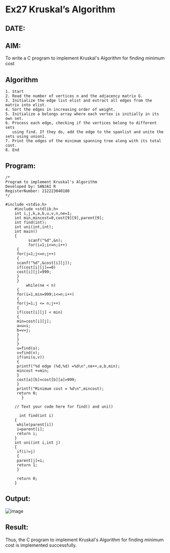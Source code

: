 # Ex27 Kruskal’s Algorithm
## DATE:
## AIM:
To write a C program to implement Kruskal's Algorithm for finding minimum cost

## Algorithm
```
1. Start
2. Read the number of vertices n and the adjacency matrix G.
3. Initialize the edge list elist and extract all edges from the matrix into elist.
4. Sort the edges in increasing order of weight.
5. Initialize a belongs array where each vertex is initially in its own set.
6. Process each edge, checking if the vertices belong to different sets
   using find. If they do, add the edge to the spanlist and unite the sets using union1.
7. Print the edges of the minimum spanning tree along with its total cost.
8. End
```

## Program:
```
/*
Program to implement Kruskal's Algorithm
Developed by: SANJAI R
RegisterNumber: 212223040180
*/
```
```
#include <stdio.h>
    #include <stdlib.h>
    int i,j,k,a,b,u,v,n,ne=1;
    int min,mincost=0,cost[9][9],parent[9];
    int find(int);
    int uni(int,int);
    int main()
    {
          scanf("%d",&n);
          for(i=1;i<=n;i++)
     {
     for(j=1;j<=n;j++)
     {
     scanf("%d",&cost[i][j]);
     if(cost[i][j]==0)
     cost[i][j]=999;
     }
     }
         while(ne < n)
     {
     for(i=1,min=999;i<=n;i++)
     {
     for(j=1;j <= n;j++)
     {
     if(cost[i][j] < min)
     {
     min=cost[i][j];
     a=u=i;
     b=v=j;
     }
     }
     }
     u=find(u);
     v=find(v);
     if(uni(u,v))
     {
     printf("%d edge (%d,%d) =%d\n",ne++,a,b,min);
     mincost +=min;
     }
     cost[a][b]=cost[b][a]=999;
     }
     printf("Minimum cost = %d\n",mincost);
     return 0;
       }
    
    // Text your code here for find() and uni()
    
      int find(int i)
    {
     while(parent[i])
     i=parent[i];
     return i;
    }
    int uni(int i,int j)
    {
     if(i!=j)
     {
     parent[j]=i;
     return 1;
     }
    
     return 0;
    }
```
## Output:
![image](https://github.com/user-attachments/assets/823a6675-4d77-4db3-ac10-3a60a9296ca4)

## Result:
Thus, the C program to implement Kruskal's Algorithm for finding minimum cost is implemented successfully.
